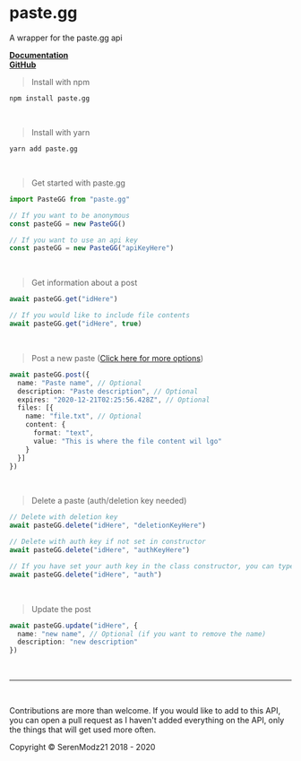 # paste.gg
A wrapper for the paste.gg api <br/>

**[Documentation](https://github.com/ascclemens/paste/blob/master/api.md#api)** <br/>
**[GitHub](https://github.com/SerenModz21/paste.gg)** <br/>

> Install with npm
```
npm install paste.gg
```
<br/>

> Install with yarn
```
yarn add paste.gg
```
<br/>

> Get started with paste.gg
```ts
import PasteGG from "paste.gg"

// If you want to be anonymous
const pasteGG = new PasteGG()

// If you want to use an api key
const pasteGG = new PasteGG("apiKeyHere")
```
<br/>

> Get information about a post
```ts
await pasteGG.get("idHere")

// If you would like to include file contents
await pasteGG.get("idHere", true)
```
<br/>

> Post a new paste ([Click here for more options](https://github.com/ascclemens/paste/blob/master/api.md#post-pastes))
```ts
await pasteGG.post({
  name: "Paste name", // Optional
  description: "Paste description", // Optional
  expires: "2020-12-21T02:25:56.428Z", // Optional
  files: [{
    name: "file.txt", // Optional
    content: {
      format: "text",
      value: "This is where the file content wil lgo"
    }
  }]
})
```
<br/>

> Delete a paste (auth/deletion key needed)
```ts
// Delete with deletion key
await pasteGG.delete("idHere", "deletionKeyHere")

// Delete with auth key if not set in constructor
await pasteGG.delete("idHere", "authKeyHere") 

// If you have set your auth key in the class constructor, you can type "auth" for the key
await pasteGG.delete("idHere", "auth")
```
<br/>

> Update the post
```ts
await pasteGG.update("idHere", {
  name: "new name", // Optional (if you want to remove the name)
  description: "new description"
})
```
<br/>

---
<br/>

Contributions are more than welcome. If you would like to add to this API, you can open a pull request as I haven't added everything on the API, only the things that will get used more often.

Copyright © SerenModz21 2018 - 2020